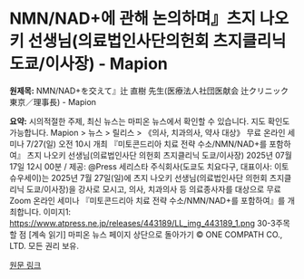 # NMN/NAD+에 관해 논의하며』츠지 나오키 선생님(의료법인사단의헌회 츠지클리닉도쿄/이사장) - Mapion

**원제목:** NMN/NAD+を交えて』辻 直樹 先生(医療法人社団医献会 辻クリニック東京／理事長) - Mapion

**요약:** 시의적절한 주제, 최신 뉴스는 마피온 뉴스에서 확인할 수 있습니다. 지도 확인도 가능합니다.
Mapion > 뉴스 > 릴리스 > 《의사, 치과의사, 약사 대상》 무료 온라인 세미나 7/27(일) 오전 10시 개최 『미토콘드리아 치료 전략 수소/NMN/NAD+를 포함하여』 츠지 나오키 선생님(의료법인사단 의헌회 츠지클리닉 도쿄/이사장)
2025년 07월 17일 12시 00분 / 제공: @Press
세리스타 주식회사(도쿄도 치요다구, 대표이사: 이토 슈우세이)는 2025년 7월 27일(일)에 츠지 나오키 선생님(의료법인사단 의헌회 츠지클리닉 도쿄/이사장)을 강사로 모시고, 의사, 치과의사 등 의료종사자를 대상으로 무료 Zoom 온라인 세미나 『미토콘드리아 치료 전략 수소/NMN/NAD+를 포함하여』를 개최합니다. 이미지1: https://www.atpress.ne.jp/releases/443189/LL_img_443189_1.png 30-3주목할 점
[계속 읽기]
마피온 뉴스 페이지 상단으로 돌아가기
© ONE COMPATH CO., LTD. 모든 권리 보유.

[원문 링크](https://www.mapion.co.jp/news/release/ap443189/)
